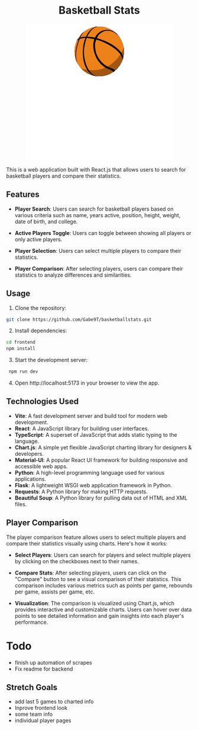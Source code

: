 <h1 align="center">Basketball Stats</h1>

<p align="center">
  <img src="frontend/src/components/assets/basketball.gif" alt="Basketball GIF">
</p>


This is a web application built with React.js that allows users to search for basketball players and compare their statistics.

## Features

- **Player Search**: Users can search for basketball players based on various criteria such as name, years active, position, height, weight, date of birth, and college.

- **Active Players Toggle**: Users can toggle between showing all players or only active players.

- **Player Selection**: Users can select multiple players to compare their statistics.

- **Player Comparison**: After selecting players, users can compare their statistics to analyze differences and similarities.

## Usage

1. Clone the repository:

```bash
git clone https://github.com/Gabe9T/basketballstats.git
```

2. Install dependencies:
```bash
cd frontend
npm install
```
3. Start the development server:
```bash
 npm run dev
```
4. Open http://localhost:5173 in your browser to view the app.



## Technologies Used

- **Vite**: A fast development server and build tool for modern web development.
- **React**: A JavaScript library for building user interfaces.
- **TypeScript**: A superset of JavaScript that adds static typing to the language.
- **Chart.js**: A simple yet flexible JavaScript charting library for designers & developers.
- **Material-UI**: A popular React UI framework for building responsive and accessible web apps.
- **Python**: A high-level programming language used for various applications.
- **Flask**: A lightweight WSGI web application framework in Python.
- **Requests**: A Python library for making HTTP requests.
- **Beautiful Soup**: A Python library for pulling data out of HTML and XML files.




## Player Comparison

The player comparison feature allows users to select multiple players and compare their statistics visually using charts. Here's how it works:

- **Select Players**: Users can search for players and select multiple players by clicking on the checkboxes next to their names.

- **Compare Stats**: After selecting players, users can click on the "Compare" button to see a visual comparison of their statistics. This comparison includes various metrics such as points per game, rebounds per game, assists per game, etc.

- **Visualization**: The comparison is visualized using Chart.js, which provides interactive and customizable charts. Users can hover over data points to see detailed information and gain insights into each player's performance.



# Todo
- finish up automation of scrapes
- Fix readme for backend


## Stretch Goals
- add last 5 games to charted info 
- Inprove frontend look
- some team info 
- individual player pages 
